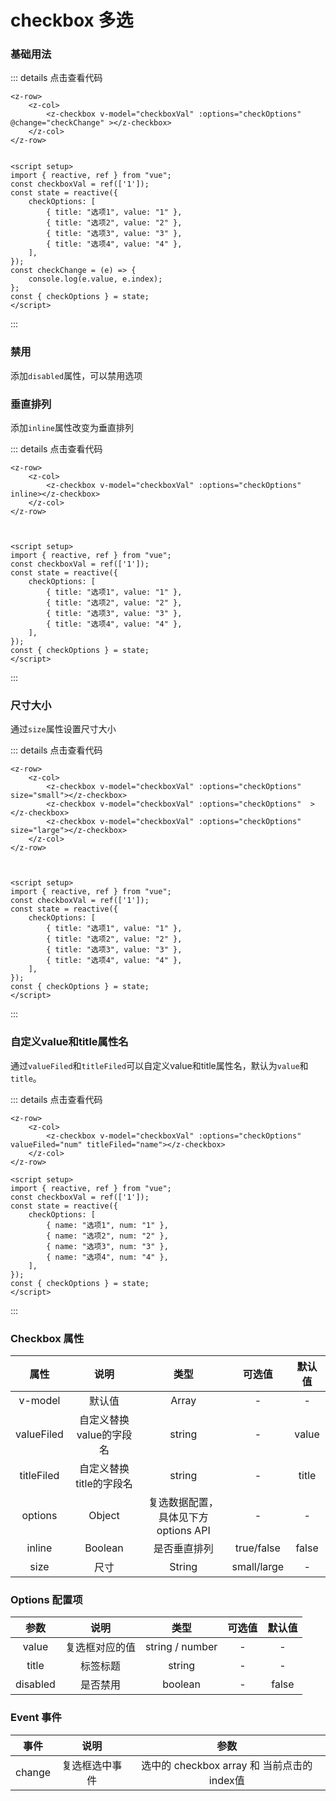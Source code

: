 # checkbox 多选

### 基础用法

<z-row>
    <z-col>
        <z-checkbox v-model="checkboxVal" :options="checkOptions" @change="checkChange"></z-checkbox>
    </z-col>
</z-row>


<script setup>
import { reactive, ref } from "vue";
const checkboxVal = ref(['1']);
const state = reactive({
    checkOptions: [
        { title: "选项1", value: "1" },
        { title: "选项2", value: "2" },
        { title: "选项3", value: "3" },
        { title: "选项4", value: "4" },
    ],
});
const { checkOptions } = state;
const checkChange = (e) => {
    console.log(e.value, e.index);
};


// 自定义value和title属性名
const checkboxVal1 = ref(['1']);
const state1 = reactive({
    checkOptions: [
        { name: "选项1", num: "1" },
        { name: "选项2", num: "2" },
        { name: "选项3", num: "3" },
        { name: "选项4", num: "4" },
    ],
});
const { checkOptions: checkOptions1 } = state1;


// 垂直排列

const checkboxVal2 = ref(['1']);
const state2 = reactive({
    checkOptions: [
        { title: "选项1", value: "1" },
        { title: "选项2", value: "2" },
        { title: "选项3", value: "3" },
        { title: "选项4", value: "4" },
    ],
});
const { checkOptions: checkOptions2 } = state2;


// 大小
const checkboxVal3 = ref(['1']);
const state3 = reactive({
    checkOptions: [
        { title: "选项1", value: "1" },
        { title: "选项2", value: "2" },
        { title: "选项3", value: "3" },
        { title: "选项4", value: "4" },
    ],
});
const { checkOptions: checkOptions3 } = state3;

const checkboxVal4 = ref(['1']);
const state4 = reactive({
    checkOptions: [
        { title: "选项1", value: "1" },
        { title: "选项2", value: "2" },
        { title: "选项3", value: "3" },
        { title: "选项4", value: "4" },
    ],
});
const { checkOptions: checkOptions4 } = state4;

const checkboxVal5 = ref(['1']);
const state5 = reactive({
    checkOptions: [
        { title: "选项1", value: "1" },
        { title: "选项2", value: "2" },
        { title: "选项3", value: "3" },
        { title: "选项4", value: "4" },
    ],
});
const { checkOptions: checkOptions5 } = state5;


// 禁用
const checkboxVal6 = ref(['1']);
const state6 = reactive({
    checkOptions: [
        { title: "选项1", value: "1", disabled: true },
        { title: "选项2", value: "2", disabled: true },
        { title: "选项3", value: "3",disabled: true },
        { title: "选项4", value: "4" ,disabled: true},
    ],
});
const { checkOptions: checkOptions6 } = state6;

</script>

::: details 点击查看代码
```vue
<z-row>
    <z-col>
        <z-checkbox v-model="checkboxVal" :options="checkOptions" @change="checkChange" ></z-checkbox>
    </z-col>
</z-row>


<script setup>
import { reactive, ref } from "vue";
const checkboxVal = ref(['1']);
const state = reactive({
    checkOptions: [
        { title: "选项1", value: "1" },
        { title: "选项2", value: "2" },
        { title: "选项3", value: "3" },
        { title: "选项4", value: "4" },
    ],
});
const checkChange = (e) => {
    console.log(e.value, e.index);
};
const { checkOptions } = state;
</script>
```
:::

### 禁用
添加`disabled`属性，可以禁用选项

<z-row>
    <z-col>
        <z-checkbox v-model="checkboxVal6" :options="checkOptions6" @change="checkChange" ></z-checkbox>
    </z-col>
</z-row>


### 垂直排列
添加`inline`属性改变为垂直排列

<z-row>
    <z-col>
        <z-checkbox v-model="checkboxVal2" :options="checkOptions2" @change="checkChange" inline></z-checkbox>
    </z-col>
</z-row>

::: details 点击查看代码
```vue
<z-row>
    <z-col>
        <z-checkbox v-model="checkboxVal" :options="checkOptions" inline></z-checkbox>
    </z-col>
</z-row>



<script setup>
import { reactive, ref } from "vue";
const checkboxVal = ref(['1']);
const state = reactive({
    checkOptions: [
        { title: "选项1", value: "1" },
        { title: "选项2", value: "2" },
        { title: "选项3", value: "3" },
        { title: "选项4", value: "4" },
    ],
});
const { checkOptions } = state;
</script>
```
:::

### 尺寸大小
通过`size`属性设置尺寸大小

<z-row>
    <z-col>
        <z-checkbox v-model="checkboxVal3" :options="checkOptions3" @change="checkChange" size="small"></z-checkbox>
        <z-checkbox v-model="checkboxVal4" :options="checkOptions4" @change="checkChange" ></z-checkbox>
        <z-checkbox v-model="checkboxVal5" :options="checkOptions5" @change="checkChange" size="large"></z-checkbox>
    </z-col>
</z-row>

::: details 点击查看代码
```vue
<z-row>
    <z-col>
        <z-checkbox v-model="checkboxVal" :options="checkOptions" size="small"></z-checkbox>
        <z-checkbox v-model="checkboxVal" :options="checkOptions"  ></z-checkbox>
        <z-checkbox v-model="checkboxVal" :options="checkOptions" size="large"></z-checkbox>
    </z-col>
</z-row>



<script setup>
import { reactive, ref } from "vue";
const checkboxVal = ref(['1']);
const state = reactive({
    checkOptions: [
        { title: "选项1", value: "1" },
        { title: "选项2", value: "2" },
        { title: "选项3", value: "3" },
        { title: "选项4", value: "4" },
    ],
});
const { checkOptions } = state;
</script>
```
:::



### 自定义value和title属性名
通过`valueFiled`和`titleFiled`可以自定义value和title属性名，默认为`value`和`title`。

<z-row>
    <z-col>
        <z-checkbox v-model="checkboxVal1" :options="checkOptions1" @change="checkChange"  valueFiled="num" titleFiled="name"></z-checkbox>
    </z-col>
</z-row>

::: details 点击查看代码
```vue
<z-row>
    <z-col>
        <z-checkbox v-model="checkboxVal" :options="checkOptions"  valueFiled="num" titleFiled="name"></z-checkbox>
    </z-col>
</z-row>

<script setup>
import { reactive, ref } from "vue";
const checkboxVal = ref(['1']);
const state = reactive({
    checkOptions: [
        { name: "选项1", num: "1" },
        { name: "选项2", num: "2" },
        { name: "选项3", num: "3" },
        { name: "选项4", num: "4" },
    ],
});
const { checkOptions } = state;
</script>
```
:::




### Checkbox 属性

|    属性      |       说明      |     类型       |  可选值               |     默认值     |
|:------------:|:--------------:|:--------------:|:------------------:|:----------------:|
| v-model   | 默认值  | Array        | -                    | -                 |
| valueFiled   | 自定义替换value的字段名  | string         | -                    |value                 |
| titleFiled   | 自定义替换title的字段名  | string         | -                    |title                 |
|     options     |  Object  | 	复选数据配置，具体见下方 options API    |   -                |   -              |
|     inline     |  	Boolean  | 	是否垂直排列    |   true/false               |   false            |
|     size     |  	尺寸  | 	String   |   small/large             |   -              |

### Options 配置项


|    参数      |       说明      |     类型       |  可选值               |     默认值     |
|:------------:|:--------------:|:--------------:|:------------------:|:----------------:|
|     value     |  复选框对应的值     | 	string / number     |   -                |  -             |
|     title     |  标签标题     | 	string    |   -              |   -             |
|     disabled     |  是否禁用     | 	boolean    |   -               |   false            |


### Event 事件

|    事件      |       说明      |     参数       | 
|:------------:|:--------------:|:--------------:|
| change     | 复选框选中事件     | 	选中的 checkbox array 和 当前点击的index值   | 